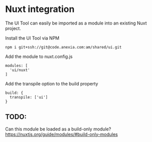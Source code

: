 # Nuxt integration

The UI Tool can easily be imported as a module into an existing Nuxt project.

Install the UI Tool via NPM

``` 
npm i git+ssh://git@code.anexia.com:am/shared/ui.git
```

Add the module to nuxt.config.js

```
modules: [
  'ui/nuxt'
]
```

Add the transpile option to the build property

```
build: {
  transpile: ['ui']
}
```

## TODO:
Can this module be loaded as a build-only module?
https://nuxtjs.org/guide/modules/#build-only-modules